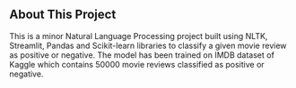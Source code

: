 ## About This Project

This is a minor Natural Language Processing project built using NLTK, Streamlit, Pandas and Scikit-learn 
libraries to classify a given movie review as positive or negative. The model has been trained on 
IMDB dataset of Kaggle which contains 50000 movie reviews classified as positive or negative.
